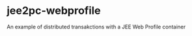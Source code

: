 jee2pc-webprofile
=================
An example of distributed transakctions with a JEE Web Profile container
